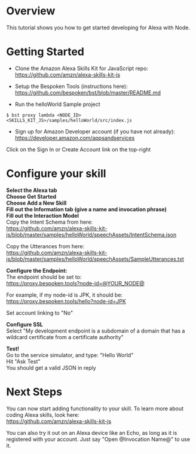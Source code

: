 # Overview
This tutorial shows you how to get started developing for Alexa with Node.  

# Getting Started
- Clone the Amazon Alexa Skills Kit for JavaScript repo:  
https://github.com/amzn/alexa-skills-kit-js

- Setup the Bespoken Tools (instructions here):
https://github.com/bespoken/bst/blob/master/README.md

- Run the helloWorld Sample project  
```
$ bst proxy lambda <NODE_ID> <SKILLS_KIT_JS>/samples/helloWorld/src/index.js
```

- Sign up for Amazon Developer account (if you have not already):  
https://developer.amazon.com/appsandservices

Click on the Sign In or Create Account link on the top-right

# Configure your skill
__Select the Alexa tab__  
__Choose Get Started__  
__Choose Add a New Skill__  
__Fill out the Information tab (give a name and invocation phrase)__  
__Fill out the Interaction Model__  
Copy the Intent Schema from here:  
https://github.com/amzn/alexa-skills-kit-js/blob/master/samples/helloWorld/speechAssets/IntentSchema.json

Copy the Utterances from here:  
https://github.com/amzn/alexa-skills-kit-js/blob/master/samples/helloWorld/speechAssets/SampleUtterances.txt

__Configure the Endpoint:__  
The endpoint should be set to:  
https://proxy.bespoken.tools?node-id=@YOUR_NODE@

For example, if my node-id is JPK, it should be:  
https://proxy.bespoken.tools/hello?node-id=JPK

Set account linking to "No"

__Configure SSL__  
Select "My development endpoint is a subdomain of a domain that has a wildcard certificate from a certificate authority"

__Test!__  
Go to the service simulator, and type: "Hello World"  
Hit "Ask Test"  
You should get a valid JSON in reply  

# Next Steps
You can now start adding functionality to your skill. To learn more about coding Alexa skills, look here:  
https://github.com/amzn/alexa-skills-kit-js

You can also try it out on an Alexa device like an Echo, as long as it is registered with your account.
Just say "Open @Invocation Name@" to use it.
